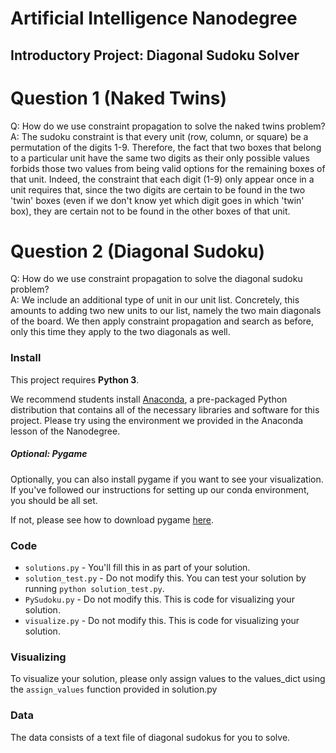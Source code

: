 # Artificial Intelligence Nanodegree
## Introductory Project: Diagonal Sudoku Solver

# Question 1 (Naked Twins)
Q: How do we use constraint propagation to solve the naked twins problem?  
A: The sudoku constraint is that every unit (row, column, or square) be a permutation of the digits 1-9.
Therefore, the fact that two boxes that belong to a particular unit have the same two digits as their only possible
values forbids those two values from being valid options for the remaining boxes of that unit. Indeed, the
constraint that each digit (1-9) only appear once in a unit requires that, since the two digits are certain to be
found in the two 'twin' boxes (even if we don't know yet which digit goes in which 'twin' box), they are certain not
to be found in the other boxes of that unit.

# Question 2 (Diagonal Sudoku)
Q: How do we use constraint propagation to solve the diagonal sudoku problem?  
A: We include an additional type of unit in our unit list. Concretely, this amounts to adding two new units to our list,
namely the two main diagonals of the board. We then apply constraint propagation and search as before, only this time
they apply to the two diagonals as well.

### Install

This project requires **Python 3**.

We recommend students install [Anaconda](https://www.continuum.io/downloads), a pre-packaged Python distribution that contains all of the necessary libraries and software for this project. 
Please try using the environment we provided in the Anaconda lesson of the Nanodegree.

##### Optional: Pygame

Optionally, you can also install pygame if you want to see your visualization. If you've followed our instructions for setting up our conda environment, you should be all set.

If not, please see how to download pygame [here](http://www.pygame.org/download.shtml).

### Code

* `solutions.py` - You'll fill this in as part of your solution.
* `solution_test.py` - Do not modify this. You can test your solution by running `python solution_test.py`.
* `PySudoku.py` - Do not modify this. This is code for visualizing your solution.
* `visualize.py` - Do not modify this. This is code for visualizing your solution.

### Visualizing

To visualize your solution, please only assign values to the values_dict using the ```assign_values``` function provided in solution.py

### Data

The data consists of a text file of diagonal sudokus for you to solve.
